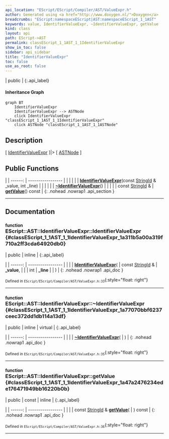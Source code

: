 ```yaml
---
api_location: "EScript/EScript/Compiler/AST/ValueExpr.h"
author: Generated using <a href="http://www.doxygen.nl/">Doxygen</a>
breadcrumbs: "EScript:namespaceEScript|AST:namespaceEScript_1_1AST"
keywords: value, IdentifierValueExpr, ~IdentifierValueExpr, getValue
kind: class
layout: api
path: EScript->AST
permalink: classEScript_1_1AST_1_1IdentifierValueExpr
show_in_toc: false
sidebar: api_sidebar
title: "IdentifierValueExpr"
toc: false
use_as_root: false
---
```


| public |
{:.api_label}

#### Inheritance Graph

```mermaid
graph BT
	IdentifierValueExpr
	IdentifierValueExpr --> ASTNode
	click IdentifierValueExpr "classEScript_1_1AST_1_1IdentifierValueExpr"
	click ASTNode "classEScript_1_1AST_1_1ASTNode"
```

## Description

[ [IdentifierValueExpr](classEScript_1_1AST_1_1IdentifierValueExpr) ]|> [ [ASTNode](classEScript_1_1AST_1_1ASTNode) ]



## Public Functions

|
| ------: | ----------------- |
|  | |
|  | **[IdentifierValueExpr](#classEScript_1_1AST_1_1IdentifierValueExpr_1a311b5a00a319f710a2ff3cda64920db0)**(const [StringId](classEScript_1_1StringId) & _value, int _line) |
|  | |
|  | **[~IdentifierValueExpr](#classEScript_1_1AST_1_1IdentifierValueExpr_1a77070bbf6237ceec372dd1db114a13df)**() |
|  | |
| const [StringId](classEScript_1_1StringId) & | **[getValue](#classEScript_1_1AST_1_1IdentifierValueExpr_1a47a2476234ede176471949bb16220b0b)**() const |
{: .nohead .nowrap1 .api_section }


-------------------------------------------------------------------

## Documentation

### <small>function</small><br/> EScript::AST::IdentifierValueExpr::IdentifierValueExpr {#classEScript_1_1AST_1_1IdentifierValueExpr_1a311b5a00a319f710a2ff3cda64920db0}

| public | inline |
{:.api_label}

|
| ------: | ----------------- |
|  |
|  **[IdentifierValueExpr](#classEScript_1_1AST_1_1IdentifierValueExpr_1a311b5a00a319f710a2ff3cda64920db0)**( | const [StringId](classEScript_1_1StringId) & | **_value**, |
| | int | **_line** |
|   ) |
{: .nohead .nowrap1 .api_doc }





<sub>Defined in `EScript/EScript/Compiler/AST/ValueExpr.h:33`</sub>{:style="float: right"}

-------------------------------------------------------------------

### <small>function</small><br/> EScript::AST::IdentifierValueExpr::~IdentifierValueExpr {#classEScript_1_1AST_1_1IdentifierValueExpr_1a77070bbf6237ceec372dd1db114a13df}

| public | inline | virtual |
{:.api_label}

|
| ------: | ----------------- |
|  |
|  **[~IdentifierValueExpr](#classEScript_1_1AST_1_1IdentifierValueExpr_1a77070bbf6237ceec372dd1db114a13df)**( |  ) |
{: .nohead .nowrap1 .api_doc }





<sub>Defined in `EScript/EScript/Compiler/AST/ValueExpr.h:35`</sub>{:style="float: right"}

-------------------------------------------------------------------

### <small>function</small><br/> EScript::AST::IdentifierValueExpr::getValue {#classEScript_1_1AST_1_1IdentifierValueExpr_1a47a2476234ede176471949bb16220b0b}

| public | const | inline |
{:.api_label}

|
| ------: | ----------------- |
|  |
| const [StringId](classEScript_1_1StringId) & **[getValue](#classEScript_1_1AST_1_1IdentifierValueExpr_1a47a2476234ede176471949bb16220b0b)**( |  ) const |
{: .nohead .nowrap1 .api_doc }





<sub>Defined in `EScript/EScript/Compiler/AST/ValueExpr.h:36`</sub>{:style="float: right"}

-------------------------------------------------------------------

